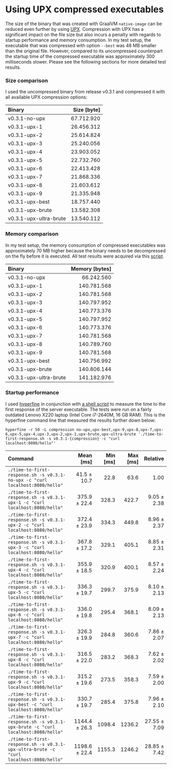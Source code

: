 # Using UPX compressed executables

The size of the binary that was created with GraalVM `native-image` can be reduced even further by using [UPX][upx]. Compression with UPX has a significant impact on the file size but also incurs a penalty with regards to startup performance and memory consumption. In my test setup, the executable that was compressed with option `--best` was 48 MB smaller than the original file. However, compared to its uncompressed counterpart the startup time of the compressed executable was approximately 300 milliseconds slower. Please see the following sections for more detailed test results.

### Size comparison

I used the uncompressed binary from release v0.3.1 and compressed it with all available UPX compression options:

| Binary | Size [byte] |
|:---|---:|
| v0.3.1-no-upx          | 67.712.920 |
| v0.3.1-upx-1           | 26.456.312 |
| v0.3.1-upx-2           | 25.614.824 |
| v0.3.1-upx-3           | 25.240.056 |
| v0.3.1-upx-4           | 23.903.052 |
| v0.3.1-upx-5           | 22.732.760 |
| v0.3.1-upx-6           | 22.413.428 |
| v0.3.1-upx-7           | 21.868.336 |
| v0.3.1-upx-8           | 21.603.612 |
| v0.3.1-upx-9           | 21.335.948 |
| v0.3.1-upx-best        | 18.757.440 |
| v0.3.1-upx-brute       | 13.582.308 |
| v0.3.1-upx-ultra-brute | 13.540.112 |

### Memory comparison

In my test setup, the memory consumption of compressed executables was approximately 70 MB higher because the binary needs to be decompressed on the fly before it is executed. All test results were acquired via this [script][script2].

| Binary | Memory [bytes] |
|:---|---:|
| v0.3.1-no-upx             |   66.242.560 |
| v0.3.1-upx-1              |  140.781.568 |
| v0.3.1-upx-2              |  140.781.568 |
| v0.3.1-upx-3              |  140.797.952 |
| v0.3.1-upx-4              |  140.773.376 |
| v0.3.1-upx-5              |  140.797.952 |
| v0.3.1-upx-6              |  140.773.376 |
| v0.3.1-upx-7              |  140.781.568 |
| v0.3.1-upx-8              |  140.789.760 |
| v0.3.1-upx-9              |  140.781.568 |
| v0.3.1-upx-best           |  140.756.992 |
| v0.3.1-upx-brute          |  140.806.144 |
| v0.3.1-upx-ultra-brute    |  141.182.976 |

### Startup performance

I used [hyperfine][hyperfine] in conjunction with [a shell script][script1] to measure the time to the first response of the server executable. The tests were run on a fairly outdated Lenovo X220 laptop (Intel Core i7-2640M, 16 GB RAM). This is the hyperfine command line that measured the results further down below:

```
hyperfine -r 50 -L compression no-upx,upx-best,upx-9,upx-8,upx-7,upx-6,upx-5,upx-4,upx-3,upx-2,upx-1,upx-brute,upx-ultra-brute './time-to-first-response.sh -s v0.3.1-{compression} -c "curl localhost:8080/hello"'
```

| Command | Mean [ms] | Min [ms] | Max [ms] | Relative |
|:---|---:|---:|---:|---:|
| `./time-to-first-response.sh -s v0.3.1-no-upx -c "curl localhost:8080/hello"`          | 41.5 ± 10.7   | 22.8   | 63.6   | 1.00         |
| `./time-to-first-response.sh -s v0.3.1-upx-1 -c "curl localhost:8080/hello"`           | 375.9 ± 22.4  | 328.3  | 422.7  | 9.05 ± 2.38  |
| `./time-to-first-response.sh -s v0.3.1-upx-2 -c "curl localhost:8080/hello"`           | 372.4 ± 23.9  | 334.3  | 449.8  | 8.96 ± 2.37  |
| `./time-to-first-response.sh -s v0.3.1-upx-3 -c "curl localhost:8080/hello"`           | 367.8 ± 17.2  | 329.1  | 405.1  | 8.85 ± 2.31  |
| `./time-to-first-response.sh -s v0.3.1-upx-4 -c "curl localhost:8080/hello"`           | 355.9 ± 18.5  | 320.9  | 400.1  | 8.57 ± 2.24  |
| `./time-to-first-response.sh -s v0.3.1-upx-5 -c "curl localhost:8080/hello"`           | 336.3 ± 19.7  | 299.7  | 375.9  | 8.10 ± 2.13  |
| `./time-to-first-response.sh -s v0.3.1-upx-6 -c "curl localhost:8080/hello"`           | 336.0 ± 19.8  | 295.4  | 368.1  | 8.09 ± 2.13  |
| `./time-to-first-response.sh -s v0.3.1-upx-7 -c "curl localhost:8080/hello"`           | 326.3 ± 19.9  | 284.8  | 360.6  | 7.86 ± 2.07  |
| `./time-to-first-response.sh -s v0.3.1-upx-8 -c "curl localhost:8080/hello"`           | 316.5 ± 22.0  | 283.2  | 368.3  | 7.62 ± 2.02  |
| `./time-to-first-response.sh -s v0.3.1-upx-9 -c "curl localhost:8080/hello"`           | 315.2 ± 19.6  | 273.5  | 358.3  | 7.59 ± 2.00  |
| `./time-to-first-response.sh -s v0.3.1-upx-best -c "curl localhost:8080/hello"`        | 330.7 ± 19.7  | 285.4  | 375.8  | 7.96 ± 2.10  |
| `./time-to-first-response.sh -s v0.3.1-upx-brute -c "curl localhost:8080/hello"`       | 1144.4 ± 26.3 | 1098.4 | 1236.2 | 27.55 ± 7.09 |
| `./time-to-first-response.sh -s v0.3.1-upx-ultra-brute -c "curl localhost:8080/hello"` | 1198.6 ± 22.4 | 1155.3 | 1246.2 | 28.85 ± 7.42 |


[hyperfine]: https://github.com/sharkdp/hyperfine
[upx]: https://github.com/upx/upx
[script1]: ./time-to-first-response.sh
[script2]: ./memory-consumption.sh
